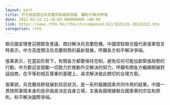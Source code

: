 ```yaml
---
layout: post
title: 中方高度關注烏克蘭局勢最新發展　籲和平解決爭端
date: 2022-02-22 11:38:03.000000000 +08:00
link: https://news.rthk.hk/rthk/ch/component/k2/1635122-20220222.htm
categories: rthk
---
```


聯合國安理會召開緊急會議，商討解決烏克蘭危機。中國常駐聯合國代表張軍發言時表示，中方高度關注烏克蘭局勢的最新發展，呼籲各方和平解決爭端。

張軍表示，在當前形勢下，有關各方都要保持克制，避免任何可能加劇緊張局勢的行動，中方歡迎並鼓勵一切致力於推動外交解決的努力，呼籲有關各方繼續開展對話協商，在平等和相互尊重的基礎上，尋求解決彼此關切的合理方案。

張軍說，烏克蘭局勢發展到目前狀況，是一系列複雜因素共同作用的結果。中國一貫按照事情本身的是非曲直決定自身立場，主張各國根據聯合國憲章的宗旨和原則，和平解決國際爭端。
